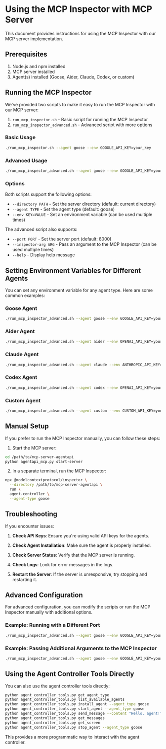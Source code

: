# Using the MCP Inspector with MCP Server

This document provides instructions for using the MCP Inspector with our MCP server implementation.

## Prerequisites

1. Node.js and npm installed
2. MCP server installed
3. Agent(s) installed (Goose, Aider, Claude, Codex, or custom)

## Running the MCP Inspector

We've provided two scripts to make it easy to run the MCP Inspector with our MCP server:

1. `run_mcp_inspector.sh` - Basic script for running the MCP Inspector
2. `run_mcp_inspector_advanced.sh` - Advanced script with more options

### Basic Usage

```bash
./run_mcp_inspector.sh --agent goose --env GOOGLE_API_KEY=your_key
```

### Advanced Usage

```bash
./run_mcp_inspector_advanced.sh --agent goose --env GOOGLE_API_KEY=your_key --env ANOTHER_VAR=value
```

### Options

Both scripts support the following options:

- `--directory PATH` - Set the server directory (default: current directory)
- `--agent TYPE` - Set the agent type (default: goose)
- `--env KEY=VALUE` - Set an environment variable (can be used multiple times)

The advanced script also supports:

- `--port PORT` - Set the server port (default: 8000)
- `--inspector-arg ARG` - Pass an argument to the MCP Inspector (can be used multiple times)
- `--help` - Display help message

## Setting Environment Variables for Different Agents

You can set any environment variable for any agent type. Here are some common examples:

### Goose Agent

```bash
./run_mcp_inspector_advanced.sh --agent goose --env GOOGLE_API_KEY=your_key
```

### Aider Agent

```bash
./run_mcp_inspector_advanced.sh --agent aider --env OPENAI_API_KEY=your_key
```

### Claude Agent

```bash
./run_mcp_inspector_advanced.sh --agent claude --env ANTHROPIC_API_KEY=your_key
```

### Codex Agent

```bash
./run_mcp_inspector_advanced.sh --agent codex --env OPENAI_API_KEY=your_key
```

### Custom Agent

```bash
./run_mcp_inspector_advanced.sh --agent custom --env CUSTOM_API_KEY=your_key
```

## Manual Setup

If you prefer to run the MCP Inspector manually, you can follow these steps:

1. Start the MCP server:

```bash
cd /path/to/mcp-server-agentapi
python agentapi_mcp.py start-server
```

2. In a separate terminal, run the MCP Inspector:

```bash
npx @modelcontextprotocol/inspector \
  --directory /path/to/mcp-server-agentapi \
  run \
  agent-controller \
  --agent-type goose
```

## Troubleshooting

If you encounter issues:

1. **Check API Keys**: Ensure you're using valid API keys for the agents.

2. **Check Agent Installation**: Make sure the agent is properly installed.

3. **Check Server Status**: Verify that the MCP server is running.

4. **Check Logs**: Look for error messages in the logs.

5. **Restart the Server**: If the server is unresponsive, try stopping and restarting it.

## Advanced Configuration

For advanced configuration, you can modify the scripts or run the MCP Inspector manually with additional options.

### Example: Running with a Different Port

```bash
./run_mcp_inspector_advanced.sh --agent goose --env GOOGLE_API_KEY=your_key --port 8080
```

### Example: Passing Additional Arguments to the MCP Inspector

```bash
./run_mcp_inspector_advanced.sh --agent goose --env GOOGLE_API_KEY=your_key --inspector-arg "--verbose" --inspector-arg "--timeout 60"
```

## Using the Agent Controller Tools Directly

You can also use the agent controller tools directly:

```bash
python agent_controller_tools.py get_agent_type
python agent_controller_tools.py list_available_agents
python agent_controller_tools.py install_agent --agent_type goose
python agent_controller_tools.py start_agent --agent_type goose
python agent_controller_tools.py send_message --content "Hello, agent!" --type user
python agent_controller_tools.py get_messages
python agent_controller_tools.py get_screen
python agent_controller_tools.py stop_agent --agent_type goose
```

This provides a more programmatic way to interact with the agent controller.

